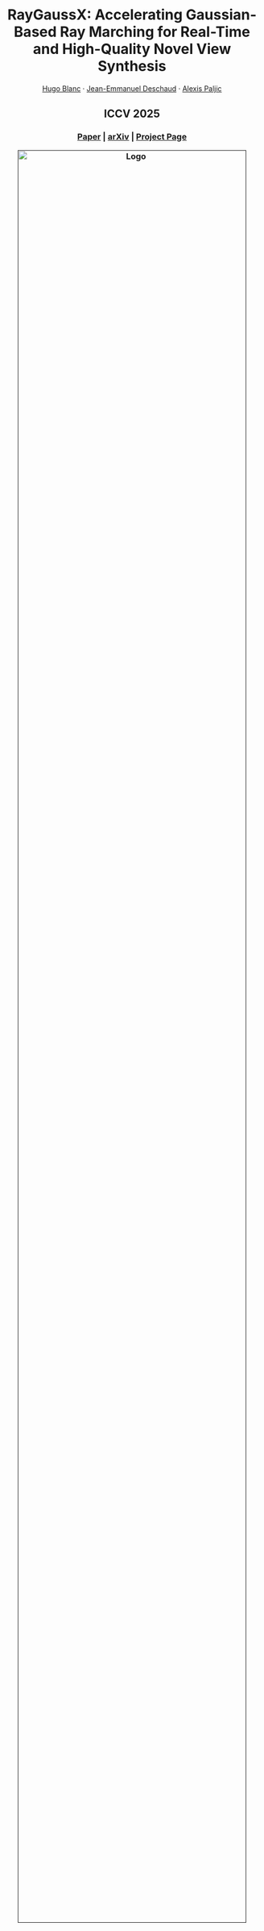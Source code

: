 <p align="center">

  <h1 align="center">RayGaussX: Accelerating Gaussian-Based Ray Marching for Real-Time and High-Quality Novel View Synthesis</h1>
  <p align="center">
    <a href="https://www.linkedin.com/in/hugo-blanc-a2b46016a/">Hugo Blanc</a>
    ·
    <a href="https://scholar.google.com/citations?user=zR1n_4QAAAAJ&hl=fr">Jean-Emmanuel Deschaud</a>
    ·
    <a href="https://scholar.google.fr/citations?user=3eO15d0AAAAJ&hl=fr">Alexis Paljic</a>

  </p>
  <h2 align="center">ICCV 2025</h2>

  <h3 align="center"><a href="https://drive.google.com/file/d/1-look4HeGlXI_SnkEXY9_cgyMQ77JPDj/view?usp=sharing">Paper</a> | <a href="https://arxiv.org/abs/2509.07782">arXiv</a> | <a href="https://raygaussx.github.io/">Project Page</a>  
  <div align="center"></div>
</p>


<p align="center">
  <a href="">
    <img src="./media/Video_Beryl.gif" alt="Logo" width="95%">
  </a>
</p>

<p align="center">
We present an enhanced differentiable ray-casting algorithm for rendering Gaussians with scene features, enabling efficient 3D scene learning and real-time rendering.
</p>
<br>

## Update
  - 20/10/2025: Improved results with gradient accumulation over 20 images

PSNR results on different datasets:
|                 |NeRF synthetic|NSVF synthetic|Mip-NeRF360|Tanks&Temple|Deep Blending|
|-----------------|-------------|-------------|-------------|-------------|-------------|
|RayGaussX (Paper)|    34.54    |    38.75    |    28.43    |    23.76    |    30.32    |
|RayGaussX (Code) |    34.65    |    38.82    |    28.57    |    23.78    |    30.64    |

## Hardware Requirements
  - CUDA-ready GPU
  - 24 GB VRAM (to train to paper evaluation quality)

## Software Requirements

The following software components are required to ensure compatibility and optimal performance:

- **Ubuntu or Windows**
- **NVIDIA Drivers**: Install NVIDIA drivers, tested with version 575.64.03.
- **CUDA Toolkit**: Tested with version 12.9. You can dowload it from the [CUDA Toolkit 12.9 Downloads page](https://developer.nvidia.com/cuda-12-9-0-download-archive)
- **NVIDIA OptiX 7.6**: NVIDIA’s OptiX ray tracing engine, version 7.6, is required for graphics rendering and computational tasks. You can download it from the [NVIDIA OptiX Legacy Downloads page](https://developer.nvidia.com/designworks/optix/downloads/legacy).
- **Anaconda**: Install [Anaconda](https://anaconda.com/download), a distribution that includes Conda, for managing packages and environments efficiently.


## Installation (Ubuntu, Windows)

There are two steps in the installation process:
1. **OS-specific setup** (Ubuntu or Windows)  
2. **Common setup** (applies to both Ubuntu & Windows)

---

### 1. OS-specific setup

### Ubuntu:
Follow the steps below to set up the project:

   ```bash
  #Python-Optix requirements
  export OPTIX_PATH=/path/to/optix
  #For example, if OptiX is in your home folder: export OPTIX_PATH=~/NVIDIA-OptiX-SDK-7.6.0-linux64-x86_64/
  export CUDA_PATH=/path/to/cuda_toolkit
  #For example, the CUDA Toolkit is installed by default in /usr/local/: export CUDA_PATH=/usr/local/cuda-12.9
  export OPTIX_EMBED_HEADERS=1 # embed the optix headers into the package

  
  git clone https://github.com/hugobl1/raygaussx.git
  cd raygaussx
  conda env create --file environment.yml
  conda activate raygaussx
  ```

### Windows:
Follow the steps below to set up the project:

   ```bash
  #Python-Optix requirements
  set OPTIX_PATH=\path\to\optix
  #For example, the repo is by default on C disk: set OPTIX_PATH=C:\ProgramData\NVIDIA Corporation\OptiX SDK 7.6.0
  set OPTIX_EMBED_HEADERS=1 # embed the optix headers into the package

  git clone https://github.com/hugobl1/raygaussx.git
  cd raygaussx
  conda env create --file environment_win.yml
  conda activate raygaussx
  ```

---

### 2. Common setup (Ubuntu & Windows)
Then install [Pytorch](https://pytorch.org/get-started/locally/) (choose the version appropriate for your installed CUDA Toolkit), the simple-knn submodule, and [fused-ssim](https://github.com/rahul-goel/fused-ssim), for example for CUDA Toolkit 12.9:

   ```bash
  pip3 install torch torchvision --index-url https://download.pytorch.org/whl/cu129
  pip3 install submodules/simple-knn/
  pip3 install git+https://github.com/rahul-goel/fused-ssim/ --no-build-isolation

  # Optional — for the GUI (pick version that match your CUDA Toolkit)
  pip3 install "cuda-python==12.9.0" "cuda-bindings==12.9.0"
  ```

# Datasets

Please download and unzip the following datasets, then place them in the `dataset` folder.  

| Dataset                        | Download Link   |
|--------------------------------|-----------------|
| Synthetic-NSVF                 | [download(.zip)](https://drive.google.com/file/d/1calWbNNuWgZJyBqJnkj8K9CK_Hvh0ccE/view?usp=sharing) |
| Synthetic-NeRF                 | [download(.zip)](https://drive.google.com/file/d/1a3l9OL2lRA3z490QFNoDdZuUxTWrbdtD/view?usp=sharing) |
| Deep Blending + Tanks&Temples  | [download(.zip)](https://drive.google.com/file/d/1snnKl8fcksEPY24V_0YNCYWtCqdd0Elc/view?usp=sharing) |
| Mip-NeRF 360                   | [download](https://jonbarron.info/mipnerf360/) |

<!-- #### Trained Models

If you would like to directly visualize a model trained by RayGaussX, we provide the trained point clouds for each scene in Mip-NeRF 360. In this case, you can skip the training of the scene and evaluate or visualize it directly: [Download Link](https://drive.google.com/file/d/1E0_Tg2QeMx2kyohPhfRtfV656oQFQ2Kv/view?usp=sharing). -->
### Pretrained Models

If you want to **skip training** and run evaluation or visualization directly, we provide pretrained checkpoints for every scene in each dataset:
| Dataset                        | Download Link   |
|--------------------------------|-----------------|
| Synthetic-NSVF                 | [download](https://cloud.minesparis.psl.eu/index.php/s/dLMtUQaVBYfaPLU) |
| Synthetic-NeRF                 | [download](https://cloud.minesparis.psl.eu/index.php/s/5J7RZ0dXCK2J1AN) |
| Deep Blending                  | [download](https://cloud.minesparis.psl.eu/index.php/s/bNy2nh2CKPzEVUW) |
| Tanks&Temples                  | [download](https://cloud.minesparis.psl.eu/index.php/s/ukbgWSKh2aMgdbL) |
| Mip-NeRF 360                   | [download](https://cloud.minesparis.psl.eu/index.php/s/27MuT7O0LwYW7Ta) |


# Training and Evaluation
To reproduce the results on entire datasets, follow the instructions below:

---

### NeRF-Synthetic Dataset
1. **Prepare the Dataset**: Ensure the NeRF-Synthetic dataset is downloaded and placed in the `dataset` directory.

2. **Run Training Script**: Execute the following command:

   ```bash
   python main_train_blender.py
    ```

This will start the training and evaluation on the NeRF-Synthetic dataset with the configuration parameter in `nerf_synthetic.yml`.

<details>
<summary><b><u> 📊 RayGaussX Results Produced on RTX 5090</u></b></summary>

| NeRF-Synthetic    | PSNR  | SSIM  | LPIPS | Train (s) | FPS |
|------------|-------|-------|-------|---------------|-----|
| Chair      | 37,21 | 0,990 | 0,009 | 736,6         | 141 |
| Drums      | 27,13 | 0,960 | 0,030 | 851,4         | 105 |
| Ficus      | 35,09 | 0,988 | 0,011 | 501,5         | 208 |
| Hotdog     | 38,48 | 0,988 | 0,015 | 610,5         | 182 |
| Lego       | 37,02 | 0,986 | 0,012 | 585,8         | 202 |
| Materials  | 31,33 | 0,969 | 0,027 | 614,8         | 169 |
| Mic        | 38,02 | 0,995 | 0,004 | 645,8         | 139 |
| Ship       | 32,15 | 0,914 | 0,088 | 1027,4        | 81  |
| **Average**   | **34,55** | **0,974** | **0,024** | **696,7** | **140** |

</details>

---

### Synthetic-NSVF Dataset
1. **Prepare the Dataset**: Ensure the Synthetic-NSVF dataset is downloaded and placed in the `dataset` directory.

2. **Run Training Script**: Execute the following command:

   ```bash
   python main_train_synthetic-nsvf.py
    ```

This will start the training and evaluation on the Synthetic-NSVF dataset with the configuration parameter in `nerf_synthetic.yml`.

<details>
  <summary><b><u> 📊 RayGaussX Results Produced on RTX 5090</u></b></summary>

| Scene      | PSNR  | SSIM  | LPIPS | Training Time | FPS |
|------------|-------|-------|-------|---------------|-----|
| Bike       | 41,39 | 0,996 | 0,003 | 864,8         | 107 |
| Lifestyle  | 36,33 | 0,984 | 0,019 | 1188,8        | 77  |
| Palace     | 40,41 | 0,989 | 0,009 | 1278,6        | 81  |
| Robot      | 40,13 | 0,996 | 0,006 | 1096,9        | 77  |
| Spaceship  | 40,12 | 0,995 | 0,006 | 824,7         | 115 |
| Steamtrain | 39,10 | 0,995 | 0,006 | 1135,8        | 79  |
| Toad       | 38,40 | 0,989 | 0,011 | 2115,1        | 42  |
| Wineholder | 34,02 | 0,981 | 0,017 | 1697,4        | 50  |
| **Average**| **38,74** | **0,990** | **0,010** | **1275,3** | **78** |

</details>

---

### Mip-NeRF 360 Dataset
To reproduce results on the **Mip-NeRF 360** dataset:

1. **Prepare the Dataset**: Download and place the [Mip-NeRF 360](https://jonbarron.info/mipnerf360/) dataset in the `dataset` directory.

2. **Run Training Script**: Execute the following command:

   ```bash
   python main_train_mipnerf360.py
    ```

<details>
  <summary><b><u> 📊 RayGaussX Results Produced on RTX 5090</u></b></summary>

| Scene    | PSNR  | SSIM  | LPIPS | Training Time | FPS |
|----------|-------|-------|-------|---------------|-----|
| Bicycle  | 25,79 | 0,798 | 0,174 | 3276,0        | 32  |
| Bonsai   | 34,07 | 0,958 | 0,154 | 2036,9        | 45  |
| Counter  | 30,68 | 0,932 | 0,156 | 2287,0        | 42  |
| Flowers  | 22,18 | 0,652 | 0,288 | 3040,9        | 34  |
| Garden   | 28,26 | 0,886 | 0,089 | 2614,6        | 45  |
| Kitchen  | 32,84 | 0,941 | 0,103 | 2754,1        | 34  |
| Room     | 31,97 | 0,937 | 0,173 | 1740,2        | 54  |
| Stump    | 26,58 | 0,785 | 0,201 | 2572,6        | 40  |
| Treehill | 23,08 | 0,675 | 0,261 | 2839,7        | 37  |
| **Average** | **28,38** | **0,840** | **0,178** | **2573,5** | **40** |

</details>


---

### Deep Blending Dataset
To reproduce results on the **Deep Blending** dataset:

1. **Prepare the Dataset**: Download and unzip [Deep Blending](https://drive.google.com/file/d/1snnKl8fcksEPY24V_0YNCYWtCqdd0Elc/view?usp=sharing) into the `dataset` directory.

2. **Run Training Script**: Execute the following command:
   ```bash
   python main_train_db.py

<details>
  <summary><b><u> 📊 RayGaussX Results Produced on RTX 5090</u></b></summary>

| Scene      | PSNR  | SSIM  | LPIPS | Training Time | FPS |
|------------|-------|-------|-------|---------------|-----|
| Drjohnson  | 29,85 | 0,909 | 0,244 | 1781,7        | 55  |
| Playroom   | 30,78 | 0,910 | 0,245 | 1218,5        | 87  |
| **Average**| **30,32** | **0,909** | **0,245** | **1500,1** | **71** |

</details>


---

### Tanks&Temples Dataset
To reproduce results on the **Tanks&Temples** dataset:

1. **Prepare the Dataset**: Download and unzip [Tanks&Temples](https://drive.google.com/file/d/1snnKl8fcksEPY24V_0YNCYWtCqdd0Elc/view?usp=sharing) into the `dataset` directory.

2. **Run Training Script**: Execute the following command:
   ```bash
   python main_train_tandt.py

<details>
  <summary><b><u> 📊 RayGaussX Results Produced on RTX 5090</u></b></summary>

| Scene   | PSNR  | SSIM  | LPIPS | Training Time | FPS |
|---------|-------|-------|-------|---------------|-----|
| Train   | 22,28 | 0,833 | 0,182 | 1665,1        | 54  |
| Truck   | 25,07 | 0,891 | 0,119 | 1492,2        | 72  |
| **Average** | **23,67** | **0,862** | **0,150** | **1578,7** | **62** |

</details>

---

### All Datasets
To reproduce results on all datasets:

1. **Prepare the Datasets**: Download and unzip each dataset into the `dataset` directory.

2. **Run Training Scripts**: Execute the following command:
   ```bash
    bash train_all_datasets.sh

---
3. **Results**: The results for each scene can be found in the `output` folder after training is complete.

### Single Scene
To train and test a single scene, simply use the following commands:

   ```bash
    python main_train.py -config "path_to_config_file" --save_dir "name_save_dir" --arg_names scene.source_path --arg_values "scene_path"
    python main_test.py -output "./output/name_save_dir" -iter save_iter
    # For example, to train and evaluate the hotdog scene from NeRF Synthetic:
    # python main_train.py -config "./configs/nerf_synthetic.yml" --save_dir "hotdog" --arg_names scene.source_path --arg_values "./dataset/nerf_synthetic/hotdog"
    # python main_test.py -output "./output/hotdog" -iter 29999
```


        
By default, only the last iteration is saved (29999 in the base config files).

# PLY Point Cloud Extraction
To extract a point cloud in PLY format from a trained scene, we provide the script [convertpth_to_ply.py](convertpth_to_ply.py), which can be used as follows:
   ```bash
   python convertpth_to_ply.py -output "./output/name_scene" -iter num_iter
   # For example, if the 'hotdog' scene was trained for 29999 iterations, you can use:
   # python convertpth_to_ply.py -output "./output/hotdog" -iter 29999
   ```

The generated PLY point cloud will be located in the folder `./output/scene/saved_pc/`.

# Visualization (Ubuntu only)
To visualize a trained scene, we provide the script [main_gui.py](main_gui.py), which opens a GUI to display the trained scene:

   ```bash
   # Two ways to use the GUI:
   
   # Using the folder of the trained scene and the desired iteration
   python main_gui.py -output "./output/name_scene" -iter num_iter

   # Using a PLY point cloud:
   python main_gui.py -ply_path "path_to_ply_file"
   ```

## Camera Controls

### First Person Camera
In *First Person* mode, you can use the keyboard keys to move the camera in different directions.

- **Direction Keys**:
  - `Z`: Move forward
  - `Q`: Move backward
  - `S`: Move left
  - `D`: Move right
  - `A`: Move down
  - `E`: Move up  
  

- **View Control with Right Click**:
  - **Right Click + Move Mouse Up**: Look up
  - **Right Click + Move Mouse Down**: Look down
  - **Right Click + Move Mouse Left**: Look left
  - **Right Click + Move Mouse Right**: Look right

> **Note**: Ensure that the *First Person* camera mode is active for these controls to work.

### Trackball Camera
In *Trackball* mode, the camera can be controlled with the mouse to freely view around an object.

- **Left Click**: Rotate the camera around the object. Hold down the left mouse button and move the mouse to rotate around the object.
- **Right Click**: Pan. Hold down the right mouse button and move the mouse to shift the view laterally or vertically.
- **Mouse Wheel**: Zoom in and out. Scroll the wheel to adjust the camera's distance from the object.

> **Note**: Ensure that the *Trackball* camera mode is active for these controls to work.

# Camera Path Rendering

To render a camera path from a trained point cloud, use the script as follows:
```bash
python render_camera_path.py -output "./output" -camera_path_filename "camera_path.json" -name_video "my_video"
```
This script loads a pre-trained model, renders images along a specified camera path, and saves them in `output/camera_path/images/`. A video is then generated from the images and saved in `output/camera_path/video/`.

The `camera_path.json` file, which defines the camera path, can be generated using [NeRFStudio](https://nerf.studio/) by training a similar scene and then exporting a `camera_path.json` file through NeRFStudio's graphical user interface. 
To maintain consistency with our method, you should use the `ns-train` command with the following options: 

```bash
--assume_colmap_world_coordinate_convention=False \
--orientation_method=none \
--center_method=none \
--auto-scale-poses=False \
```

# Processing Your Own Scenes with COLMAP

To use your own scenes, ensure your dataset is structured correctly for the COLMAP loaders. The directory must include an `images` folder containing your image files and a `sparse` folder with subdirectories containing `cameras.bin`, `images.bin`, and `points3D.bin` files obtained using COLMAP reconstruction. Note that the camera models used for COLMAP reconstruction must be either `SIMPLE_PINHOLE` or `PINHOLE`. 

The dataset structure must be as follows:

```
<location>
|---images
|   |---<image 0>
|   |---<image 1>
|   |---...
|---sparse
    |---0
        |---cameras.bin
        |---images.bin
        |---points3D.bin
```

# Acknowledgements

We thank the authors of [Python-Optix](https://github.com/mortacious/python-optix), upon which our project is based, as well as the authors of [NeRF](https://github.com/bmild/nerf) and [Mip-NeRF 360](https://github.com/google-research/multinerf) for providing their datasets. Finally, we would like to acknowledge the authors of [3D Gaussian Splatting](https://github.com/graphdeco-inria/gaussian-splatting), as our project's dataloader is inspired by the one used in 3DGS; and [Mip-Splatting](https://github.com/autonomousvision/mip-splatting) for the calculation of the minimum sizes of the Gaussians as a function of the cameras.



# Citation
If you find our code or paper useful, please cite
```bibtex
@misc{blanc2025raygaussxacceleratinggaussianbasedray,
      title={RayGaussX: Accelerating Gaussian-Based Ray Marching for Real-Time and High-Quality Novel View Synthesis}, 
      author={Hugo Blanc and Jean-Emmanuel Deschaud and Alexis Paljic},
      year={2025},
      eprint={2509.07782},
      archivePrefix={arXiv},
      primaryClass={cs.CV},
      url={https://arxiv.org/abs/2509.07782}, 
}
```
and
```bibtex
@INPROCEEDINGS{blanc2025raygauss,
  author={Blanc, Hugo and Deschaud, Jean-Emmanuel and Paljic, Alexis},
  booktitle={2025 IEEE/CVF Winter Conference on Applications of Computer Vision (WACV)}, 
  title={RayGauss: Volumetric Gaussian-Based Ray Casting for Photorealistic Novel View Synthesis}, 
  year={2025},
  volume={},
  number={},
  pages={1808-1817},
  keywords={Training;Hands;Casting;Computer vision;Rendering (computer graphics);Neural radiance field;Inference algorithms;Slabs;Kernel;Videos;volume ray casting;differentiable rendering;radiance fields;novel view synthesis},
  doi={10.1109/WACV61041.2025.00183}
}
```
